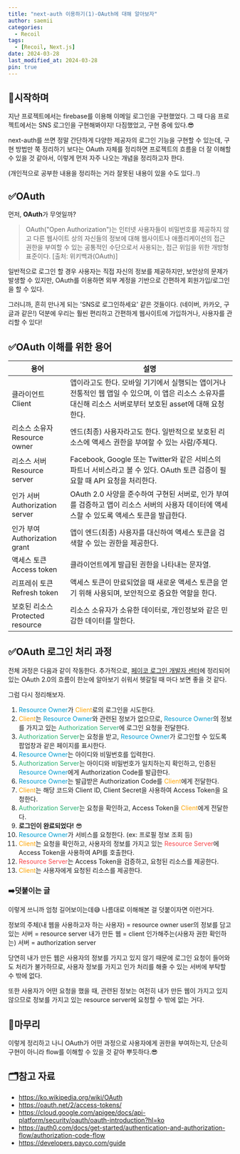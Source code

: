 ```yaml
---
title: "next-auth 이용하기(1)-OAuth에 대해 알아보자"
author: saemii
categories:
  - Recoil
tags:
  - [Recoil, Next.js]
date: 2024-03-28
last_modified_at: 2024-03-28
pin: true
---
```


## 📌시작하며

지난 프로젝트에서는 firebase를 이용해 이메일 로그인을 구현했었다. 그 때 다음 프로젝트에서는 SNS 로그인을 구현해봐야지! 다짐했었고, 구현 중에 있다.😎

next-auth를 쓰면 정말 간단하게 다양한 제공자의 로그인 기능을 구현할 수 있는데, 구현 방법만 쭉 정리하기 보다는 OAuth 자체를 정리하면 프로젝트의 흐름을 더 잘 이해할 수 있을 것 같아서, 이렇게 먼저 자주 나오는 개념을 정리하고자 한다.

(개인적으로 공부한 내용을 정리하는 거라 잘못된 내용이 있을 수도 있다..!)

## ✅OAuth

먼저, **OAuth**가 무엇일까?

> OAuth("Open Authorization")는 인터넷 사용자들이 비밀번호를 제공하지 않고 다른 웹사이트 상의 자신들의 정보에 대해 웹사이트나 애플리케이션의 접근 권한을 부여할 수 있는 공통적인 수단으로서 사용되는, 접근 위임을 위한 개방형 표준이다.
> [출처: 위키백과(OAuth)]

일반적으로 로그인 할 경우 사용자는 직접 자신의 정보를 제공하지만, 보안상의 문제가 발생할 수 있지만, OAuth를 이용하면 외부 계정을 기반으로 간편하게 회원가입/로그인을 할 수 있다.

그러니까, 흔히 만나게 되는 'SNS로 로그인하세요' 같은 것들이다. (네이버, 카카오, 구글과 같은!) 덕분에 우리는 훨씬 편리하고 간편하게 웹사이트에 가입하거나, 사용자를 관리할 수 있다!

## ✅OAuth 이해를 위한 용어

| 용어                                 | 설명                                                                                                                                                          |
| ------------------------------------ | ------------------------------------------------------------------------------------------------------------------------------------------------------------- |
| 클라이언트 <br/>Client               | 앱이라고도 한다. 모바일 기기에서 실행되는 앱이거나 전통적인 웹 앱일 수 있으며, 이 앱은 리소스 소유자를 대신해 리소스 서버로부터 보호된 asset에 대해 요청한다. |
| 리소스 소유자<br/>Resource owner     | 엔드(최종) 사용자라고도 한다. 일반적으로 보호된 리소스에 액세스 권한을 부여할 수 있는 사람/주체다.                                                            |
| 리소스 서버<br/>Resource server      | Facebook, Google 또는 Twitter와 같은 서비스의 파트너 서비스라고 볼 수 있다. OAuth 토큰 검증이 필요할 때 API 요청을 처리한다.                                  |
| 인가 서버<br/>Authorization server   | OAuth 2.0 사양을 준수하여 구현된 서버로, 인가 부여를 검증하고 앱이 리소스 서버의 사용자 데이터에 액세스할 수 있도록 액세스 토큰을 발급한다.                   |
| 인가 부여<br/>Authorization grant    | 앱이 엔드(최종) 사용자를 대신하여 액세스 토큰을 검색할 수 있는 권한을 제공한다.                                                                               |
| 액세스 토큰<br/>Access token         | 클라이언트에게 발급된 권한을 나타내는 문자열.                                                                                                                 |
| 리프레쉬 토큰<br/>Refresh token      | 액세스 토큰이 만료되었을 때 새로운 액세스 토큰을 얻기 위해 사용되며, 보안적으로 중요한 역할을 한다.                                                           |
| 보호된 리소스<br/>Protected resource | 리소스 소유자가 소유한 데이터로, 개인정보와 같은 민감한 데이터를 말한다.                                                                                      |

## ✅OAuth 로그인 처리 과정

전체 과정은 다음과 같이 작동한다. 추가적으로, [페이코 로그인 개발자 센터](https://developers.payco.com/guide)에 정리되어있는 OAuth 2.0의 흐름이 한눈에 알아보기 쉬워서 헷갈릴 때 마다 보면 좋을 것 같다.

그럼 다시 정리해보자.

1. <span style="color:#009dd1">Resource Owner</span>가 <span style="color:orange">Client</span>로의 로그인을 시도한다.
2. <span style="color:orange">Client</span>는 <span style="color:#009dd1">Resource Owner</span>와 관련된 정보가 없으므로, <span style="color:#009dd1">Resource Owner</span>의 정보를 가지고 있는 <span style="color:#26b170">Authorization Server</span>에 로그인 요청을 전달한다.
3. <span style="color:#26b170">Authorization Server</span>는 요청을 받고, <span style="color:#009dd1">Resource Owner</span>가 로그인할 수 있도록 팝업창과 같은 페이지를 표시한다.
4. <span style="color:#009dd1">Resource Owner</span>는 아이디와 비밀번호를 입력한다.
5. <span style="color:#26b170">Authorization Server</span>는 아이디와 비밀번호가 일치하는지 확인하고, 인증된 <span style="color:#009dd1">Resource Owner</span>에게 Authorization Code를 발급한다.
6. <span style="color:#009dd1">Resource Owner</span>는 발급받은 Authorization Code를 <span style="color:orange">Client</span>에게 전달한다.
7. <span style="color:orange">Client</span>는 해당 코드와 Client ID, Client Secret을 사용하여 Access Token을 요청한다.
8. <span style="color:#26b170">Authorization Server</span>는 요청을 확인하고, Access Token을 <span style="color:orange">Client</span>에게 전달한다.
9. **로그인이 완료되었다!** 😎
10. <span style="color:#009dd1">Resource Owner</span>가 서비스를 요청한다. (ex: 프로필 정보 조회 등)
11. <span style="color:orange">Client</span>는 요청을 확인하고, 사용자의 정보를 가지고 있는 <span style="color:#f94449">Resource Server</span>에 Access Token을 사용하여 API를 호출한다.
12. <span style="color:#f94449">Resource Server</span>는 Access Token을 검증하고, 요청된 리소스를 제공한다.
13. <span style="color:orange">Client</span>는 사용자에게 요청된 리소스를 제공한다.

### ➡️덧붙이는 글

이렇게 쓰니까 엄청 길어보이는데😅 나름대로 이해해본 걸 덧붙이자면 이런거다.

정보의 주체(내 웹을 사용하고자 하는 사용자) = resource owner
user의 정보를 담고 있는 서버 = resource server
내가 만든 웹 = client
인가해주는(사용자 권한 확인하는) 서버 = authorization server

당연히 내가 만든 웹은 사용자의 정보를 가지고 있지 않기 때문에 로그인 요청이 들어와도 처리가 불가하므로, 사용자 정보를 가지고 인가 처리를 해줄 수 있는 서버에 부탁할 수 밖에 없다.

또한 사용자가 어떤 요청을 했을 때, 관련된 정보는 여전히 내가 만든 웹이 가지고 있지 않으므로 정보를 가지고 있는 resource server에 요청할 수 밖에 없는 거다.

## 📩마무리

이렇게 정리하고 나니 OAuth가 어떤 과정으로 사용자에게 권한을 부여하는지, 단순히 구현이 아니라 flow를 이해할 수 있을 것 같아 뿌듯하다.😎

## 🗂️참고 자료

- <https://ko.wikipedia.org/wiki/OAuth>
- <https://oauth.net/2/access-tokens/>
- <https://cloud.google.com/apigee/docs/api-platform/security/oauth/oauth-introduction?hl=ko>
- <https://auth0.com/docs/get-started/authentication-and-authorization-flow/authorization-code-flow>
- <https://developers.payco.com/guide>
